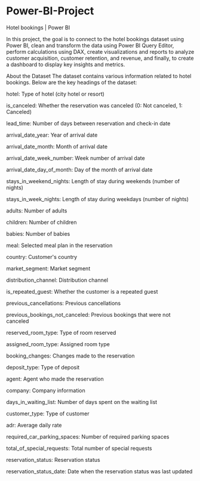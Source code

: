 # Power-BI-Project
Hotel bookings | Power BI

In this project, the goal is to connect to the hotel bookings dataset using Power BI, clean and transform the data using Power BI Query Editor, perform calculations using DAX, create visualizations and reports to analyze customer acquisition, customer retention, and revenue, and finally, to create a dashboard to display key insights and metrics.

About the Dataset The dataset contains various information related to hotel bookings. Below are the key headings of the dataset:

hotel: Type of hotel (city hotel or resort)

is_canceled: Whether the reservation was canceled (0: Not canceled, 1: Canceled)

lead_time: Number of days between reservation and check-in date

arrival_date_year: Year of arrival date

arrival_date_month: Month of arrival date

arrival_date_week_number: Week number of arrival date

arrival_date_day_of_month: Day of the month of arrival date

stays_in_weekend_nights: Length of stay during weekends (number of nights)

stays_in_week_nights: Length of stay during weekdays (number of nights)

adults: Number of adults

children: Number of children

babies: Number of babies

meal: Selected meal plan in the reservation

country: Customer's country

market_segment: Market segment

distribution_channel: Distribution channel

is_repeated_guest: Whether the customer is a repeated guest

previous_cancellations: Previous cancellations

previous_bookings_not_canceled: Previous bookings that were not canceled

reserved_room_type: Type of room reserved

assigned_room_type: Assigned room type

booking_changes: Changes made to the reservation

deposit_type: Type of deposit

agent: Agent who made the reservation

company: Company information

days_in_waiting_list: Number of days spent on the waiting list

customer_type: Type of customer

adr: Average daily rate

required_car_parking_spaces: Number of required parking spaces

total_of_special_requests: Total number of special requests

reservation_status: Reservation status

reservation_status_date: Date when the reservation status was last updated
